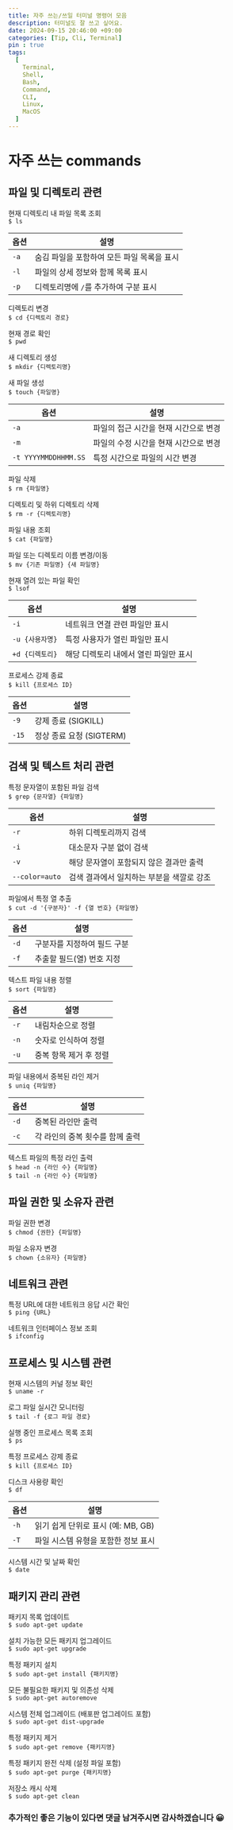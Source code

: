 ```yaml
---
title: 자주 쓰는/쓰일 터미널 명령어 모음
description: 터미널도 잘 쓰고 싶어요.
date: 2024-09-15 20:46:00 +09:00
categories: [Tip, Cli, Terminal]
pin : true
tags:
  [
    Terminal,
    Shell,
    Bash,
    Command,
    CLI,
    Linux,
    MacOS
  ]
---
```


# 자주 쓰는 commands

## 파일 및 디렉토리 관련

현재 디렉토리 내 파일 목록 조회<br>
`$ ls`<br>

| 옵션   | 설명                       |
|------|--------------------------|
| `-a` | 숨김 파일을 포함하여 모든 파일 목록을 표시 |
| `-l` | 파일의 상세 정보와 함께 목록 표시      |
| `-p` | 디렉토리명에 `/`를 추가하여 구분 표시   |

디렉토리 변경<br>
`$ cd {디렉토리 경로}`<br>

현재 경로 확인<br>
`$ pwd`<br>

새 디렉토리 생성<br>
`$ mkdir {디렉토리명}`<br>

새 파일 생성<br>
`$ touch {파일명}`

| 옵션                   | 설명                    |
|----------------------|-----------------------|
| `-a`                 | 파일의 접근 시간을 현재 시간으로 변경 |
| `-m`                 | 파일의 수정 시간을 현재 시간으로 변경 |
| `-t YYYYMMDDHHMM.SS` | 특정 시간으로 파일의 시간 변경     |

파일 삭제<br>
`$ rm {파일명}`<br>

디렉토리 및 하위 디렉토리 삭제<br>
`$ rm -r {디렉토리명}`<br>

파일 내용 조회<br>
`$ cat {파일명}`<br>

파일 또는 디렉토리 이름 변경/이동<br>
`$ mv {기존 파일명} {새 파일명}`<br>

현재 열려 있는 파일 확인<br>
`$ lsof`

| 옵션          | 설명                    |
|-------------|-----------------------|
| `-i`        | 네트워크 연결 관련 파일만 표시     |
| `-u {사용자명}` | 특정 사용자가 열린 파일만 표시     |
| `+d {디렉토리}` | 해당 디렉토리 내에서 열린 파일만 표시 |

프로세스 강제 종료<br>
`$ kill {프로세스 ID}`

| 옵션    | 설명                 |
|-------|--------------------|
| `-9`  | 강제 종료 (SIGKILL)    |
| `-15` | 정상 종료 요청 (SIGTERM) |

## 검색 및 텍스트 처리 관련

특정 문자열이 포함된 파일 검색<br>
`$ grep {문자열} {파일명}`<br>

| 옵션             | 설명                      |
|----------------|-------------------------|
| `-r`           | 하위 디렉토리까지 검색            |
| `-i`           | 대소문자 구분 없이 검색           |
| `-v`           | 해당 문자열이 포함되지 않은 결과만 출력  |
| `--color=auto` | 검색 결과에서 일치하는 부분을 색깔로 강조 |

파일에서 특정 열 추출<br>
`$ cut -d '{구분자}' -f {열 번호} {파일명}`<br>

| 옵션   | 설명              |
|------|-----------------|
| `-d` | 구분자를 지정하여 필드 구분 |
| `-f` | 추출할 필드(열) 번호 지정 |

텍스트 파일 내용 정렬<br>
`$ sort {파일명}`<br>

| 옵션   | 설명                      |
|------|-------------------------|
| `-r` | 내림차순으로 정렬               |
| `-n` | 숫자로 인식하여 정렬             |
| `-u` | 중복 항목 제거 후 정렬           |

파일 내용에서 중복된 라인 제거<br>
`$ uniq {파일명}`<br>

| 옵션   | 설명                 |
|------|--------------------|
| `-d` | 중복된 라인만 출력         |
| `-c` | 각 라인의 중복 횟수를 함께 출력 |

텍스트 파일의 특정 라인 출력<br>
`$ head -n {라인 수} {파일명}`<br>
`$ tail -n {라인 수} {파일명}`<br>

## 파일 권한 및 소유자 관련

파일 권한 변경<br>
`$ chmod {권한} {파일명}`<br>

파일 소유자 변경<br>
`$ chown {소유자} {파일명}`<br>

## 네트워크 관련

특정 URL에 대한 네트워크 응답 시간 확인<br>
`$ ping {URL}`<br>

네트워크 인터페이스 정보 조회<br>
`$ ifconfig`<br>

## 프로세스 및 시스템 관련

현재 시스템의 커널 정보 확인<br>
`$ uname -r`<br>

로그 파일 실시간 모니터링<br>
`$ tail -f {로그 파일 경로}`<br>

실행 중인 프로세스 목록 조회<br>
`$ ps`<br>

특정 프로세스 강제 종료<br>
`$ kill {프로세스 ID}`<br>

디스크 사용량 확인<br>
`$ df`<br>

| 옵션   | 설명                       |
|------|--------------------------|
| `-h` | 읽기 쉽게 단위로 표시 (예: MB, GB) |
| `-T` | 파일 시스템 유형을 포함한 정보 표시     |

시스템 시간 및 날짜 확인<br>
`$ date`<br>

## 패키지 관리 관련

패키지 목록 업데이트<br>
`$ sudo apt-get update`<br>

설치 가능한 모든 패키지 업그레이드<br>
`$ sudo apt-get upgrade`<br>

특정 패키지 설치<br>
`$ sudo apt-get install {패키지명}`<br>

모든 불필요한 패키지 및 의존성 삭제<br>
`$ sudo apt-get autoremove`<br>

시스템 전체 업그레이드 (배포판 업그레이드 포함)<br>
`$ sudo apt-get dist-upgrade`<br>

특정 패키지 제거<br>
`$ sudo apt-get remove {패키지명}`<br>

특정 패키지 완전 삭제 (설정 파일 포함)<br>
`$ sudo apt-get purge {패키지명}`<br>

저장소 캐시 삭제<br>
`$ sudo apt-get clean`


### 추가적인 좋은 기능이 있다면 댓글 남겨주시면 감사하겠습니다 😀
